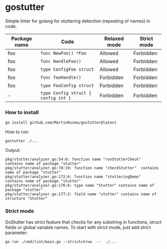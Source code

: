# gostutter
Simple linter for golang for stuttering detection (repeating of names) in code.



| Package name  | Code          | Relaxed mode  | Strict mode |
| --------- | ------------- | ------------- | ------------- |
| foo | `func NewFoo() *Foo`  | Allowed | Forbidden  |
| foo | `func HandleFoo()`  | Allowed | Forbidden  |
| foo | `type ConfigFoo struct`  | Allowed | Forbidden  |
| foo | `func fooHandle()`  | Forbidden | Forbidden  |
| foo | `type FooConfig struct`  | Forbidden | Forbidden  |
| - | ```type Config struct { config int }```  | Forbidden | Forbidden  |
 
 

### How to install
```
go install github.com/MartinKuzma/gostutter@latest
```

How to run:
```
gostutter ./...
```
Output:
```
pkg/stutter/analyzer.go:54:6: function name "runStutterCheck"  contains name of package "stutter"
pkg/stutter/analyzer.go:78:19: function name "checkStutter"  contains name of package "stutter"
pkg/stutter/analyzer.go:172:6: function name "stutteringDemo"  contains name of package "stutter"
pkg/stutter/analyzer.go:176:6: type name "Stutter" contains name of package "stutter"
pkg/stutter/analyzer.go:177:2: field name "stutter" contains name of structure "Stutter"
```

### Strict mode
GoStutter has strict feature that checks for any substring in functions, struct fields or global variable names. To start with strict mode, just add strict parameter:
```
go run ./cmd/lint/main.go --strict=true  --  ./...
```
